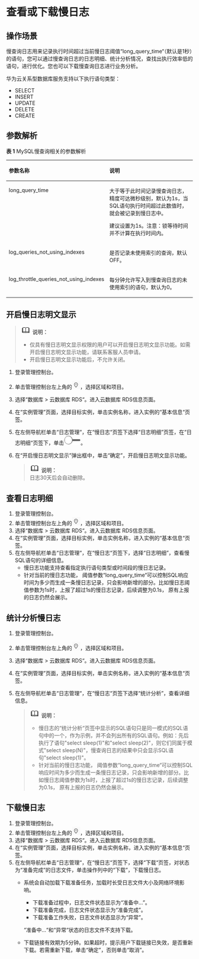 # 查看或下载慢日志<a name="zh-cn_topic_slow_query_log"></a>

## 操作场景<a name="section61232893165332"></a>

慢查询日志用来记录执行时间超过当前慢日志阈值“long\_query\_time“（默认是1秒）的语句，您可以通过慢查询日志的日志明细、统计分析情况，查找出执行效率低的语句，进行优化。您也可以下载慢查询日志进行业务分析。

华为云关系型数据库服务支持以下执行语句类型：

-   SELECT
-   INSERT
-   UPDATE
-   DELETE
-   CREATE

## 参数解析<a name="section121471583582"></a>

**表 1**  MySQL慢查询相关的参数解析

<a name="table1455312241604"></a>
<table><thead align="left"><tr id="row1755318241201"><th class="cellrowborder" valign="top" width="30%" id="mcps1.2.3.1.1"><p id="p455311242020"><a name="p455311242020"></a><a name="p455311242020"></a>参数名称</p>
</th>
<th class="cellrowborder" valign="top" width="70%" id="mcps1.2.3.1.2"><p id="p15534249012"><a name="p15534249012"></a><a name="p15534249012"></a>说明</p>
</th>
</tr>
</thead>
<tbody><tr id="row35531624400"><td class="cellrowborder" valign="top" width="30%" headers="mcps1.2.3.1.1 "><p id="p555392411010"><a name="p555392411010"></a><a name="p555392411010"></a>long_query_time</p>
</td>
<td class="cellrowborder" valign="top" width="70%" headers="mcps1.2.3.1.2 "><p id="p0668124910584"><a name="p0668124910584"></a><a name="p0668124910584"></a>大于等于此时间记录慢查询日志，精度可达微秒级别，默认为1s，当SQL语句执行时间超过此数值时，就会被记录到慢日志中。</p>
<p id="p15370439216"><a name="p15370439216"></a><a name="p15370439216"></a>建议设置为1s。注意：锁等待时间并不计算在执行时间内。</p>
</td>
</tr>
<tr id="row195531424101"><td class="cellrowborder" valign="top" width="30%" headers="mcps1.2.3.1.1 "><p id="p8553132412010"><a name="p8553132412010"></a><a name="p8553132412010"></a>log_queries_not_using_indexes</p>
</td>
<td class="cellrowborder" valign="top" width="70%" headers="mcps1.2.3.1.2 "><p id="p35534249014"><a name="p35534249014"></a><a name="p35534249014"></a>是否记录未使用索引的查询，默认OFF。</p>
</td>
</tr>
<tr id="row455332412019"><td class="cellrowborder" valign="top" width="30%" headers="mcps1.2.3.1.1 "><p id="p155535249010"><a name="p155535249010"></a><a name="p155535249010"></a>log_throttle_queries_not_using_indexes</p>
</td>
<td class="cellrowborder" valign="top" width="70%" headers="mcps1.2.3.1.2 "><p id="p45532243012"><a name="p45532243012"></a><a name="p45532243012"></a>每分钟允许写入到慢查询日志的未使用索引的语句，默认为0。</p>
</td>
</tr>
</tbody>
</table>

## 开启慢日志明文显示<a name="section1667118034"></a>

>![](public_sys-resources/icon-note.gif) **说明：**   
>-   仅具有慢日志明文显示权限的用户可以开启慢日志明文显示功能。如需开启慢日志明文显示功能，请联系客服人员申请。  
>-   开启慢日志明文显示功能后，不允许关闭。  

1.  登录管理控制台。
2.  单击管理控制台左上角的![](figures/Region灰色图标.png)，选择区域和项目。
3.  选择“数据库  \>  云数据库 RDS“。进入云数据库 RDS信息页面。
4.  在“实例管理”页面，选择目标实例，单击实例名称，进入实例的“基本信息“页签。
5.  在左侧导航栏单击“日志管理“，在“慢日志“页签下选择“日志明细”页签，在“日志明细“页签下，单击![](figures/关闭按钮.png)。
6.  在“开启慢日志明文显示”弹出框中，单击“确定”，开启慢日志明文显示功能。

    >![](public_sys-resources/icon-note.gif) **说明：**   
    >日志30天后会自动删除。  


## 查看日志明细<a name="section467223910567"></a>

1.  登录管理控制台。
2.  单击管理控制台左上角的![](figures/Region灰色图标.png)，选择区域和项目。
3.  选择“数据库  \>  云数据库 RDS“。进入云数据库 RDS信息页面。
4.  在“实例管理”页面，选择目标实例，单击实例名称，进入实例的“基本信息“页签。
5.  在左侧导航栏单击“日志管理“，在“慢日志“页签下，选择“日志明细”，查看慢SQL语句的详细信息。
    -   慢日志功能支持查看指定执行语句类型或时间段的慢日志记录。
    -   针对当前的慢日志功能， 阈值参数“long\_query\_time“可以控制SQL响应时间为多少而生成一条慢日志记录，只会影响新增的部分。比如慢日志阈值参数为1s时，上报了超过1s的慢日志记录，后续调整为0.1s， 原有上报的日志仍然会展示。


## 统计分析慢日志<a name="section12190525710"></a>

1.  登录管理控制台。
2.  单击管理控制台左上角的![](figures/Region灰色图标.png)，选择区域和项目。
3.  选择“数据库  \>  云数据库 RDS“。进入云数据库 RDS信息页面。
4.  在“实例管理”页面，选择目标实例，单击实例名称，进入实例的“基本信息“页签。
5.  在左侧导航栏单击“日志管理“，在“慢日志“页签下选择“统计分析”，查看详细信息。

    >![](public_sys-resources/icon-note.gif) **说明：**   
    >-   慢日志的“统计分析“页签中显示的SQL语句只是同一模式的SQL语句中的一个，作为示例，并不会列出所有的SQL语句。例如：先后执行了语句"select sleep\(1\)"和"select sleep\(2\)"，则它们同属于模式"select sleep\(N\)"，慢查询日志的结果中只会显示SQL语句"select sleep\(1\)"。  
    >-   针对当前的慢日志功能， 阈值参数“long\_query\_time“可以控制SQL响应时间为多少而生成一条慢日志记录，只会影响新增的部分。比如慢日志阈值参数为1s时，上报了超过1s的慢日志记录，后续调整为0.1s， 原有上报的日志仍然会展示。  


## 下载慢日志<a name="section759312713359"></a>

1.  登录管理控制台。
2.  单击管理控制台左上角的![](figures/Region灰色图标.png)，选择区域和项目。
3.  选择“数据库  \>  云数据库 RDS“。进入云数据库 RDS信息页面。
4.  在“实例管理”页面，选择目标实例，单击实例名称，进入实例的“基本信息“页签。
5.  在左侧导航栏单击“日志管理“，在“慢日志“页签下，选择“下载“页签，对状态为“准备完成”的日志文件，单击操作列中的“下载”，下载慢日志。
    -   系统会自动加载下载准备任务，加载时长受日志文件大小及网络环境影响。

        -   下载准备过程中，日志文件状态显示为“准备中...”。
        -   下载准备完成，日志文件状态显示为“准备完成”。
        -   下载准备工作失败，日志文件状态显示为“异常”。

        “准备中...“和“异常“状态的日志文件不支持下载。

    -   下载链接有效期为5分钟。如果超时，提示用户下载链接已失效，是否重新下载。若需重新下载，单击“确定”，否则单击“取消”。


